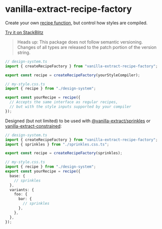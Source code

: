 # vanilla-extract-recipe-factory

Create your own [recipe function](https://vanilla-extract.style/documentation/packages/recipes/), but control how styles are compiled.

[Try it on StackBlitz](https://stackblitz.com/edit/vanilla-extract-recipe-factory)

> Heads up: This package does not follow semantic versioning. Changes of all types are released to the patch portion of the version string.

```ts
// design-system.ts
import { createRecipeFactory } from "vanilla-extract-recipe-factory";

export const recipe = createRecipeFactory(yourStyleCompiler);
```

```ts
// my-style.css.ts
import { recipe } from "./design-system";

export const yourRecipe = recipe({
  // Accepts the same interface as regular recipes,
  // but with the style inputs supported by your compiler
});
```

Designed (but not limited) to be used with [@vanilla-extract/sprinkles](https://vanilla-extract.style/documentation/packages/sprinkles/) or [vanilla-extract-constrained](https://www.npmjs.com/package/vanilla-extract-constrained):

```ts
// design-system.ts
import { createRecipeFactory } from "vanilla-extract-recipe-factory";
import { sprinkles } from "./sprinkles.css.ts";

export const recipe = createRecipeFactory(sprinkles);
```

```ts
// my-style.css.ts
import { recipe } from "./design-system";
export const yourRecipe = recipe({
  base: {
    // sprinkles
  },
  variants: {
    foo: {
      bar: {
        // sprinkles
      },
    },
  },
});
```
